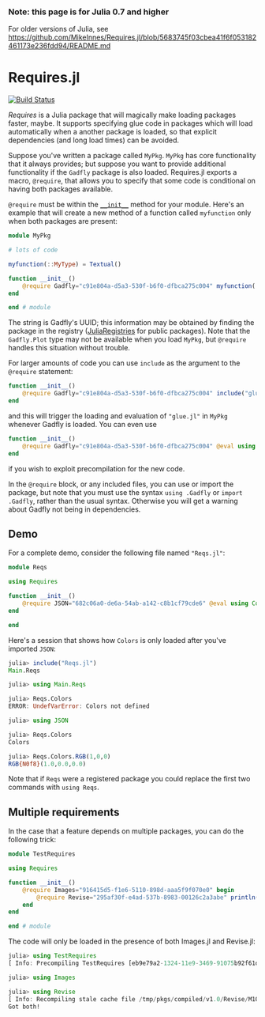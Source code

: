 ### Note: this page is for Julia 0.7 and higher

For older versions of Julia, see https://github.com/MikeInnes/Requires.jl/blob/5683745f03cbea41f6f053182461173e236fdd94/README.md

# Requires.jl

[![Build Status](https://travis-ci.org/MikeInnes/Requires.jl.svg?branch=master)](https://travis-ci.org/MikeInnes/Requires.jl)

*Requires* is a Julia package that will magically make loading packages
faster, maybe. It supports specifying glue code in packages which will
load automatically when a another package is loaded, so that explicit
dependencies (and long load times) can be avoided.

Suppose you've written a package called `MyPkg`. `MyPkg` has core functionality that it always provides;
but suppose you want to provide additional functionality if the `Gadfly` package is also loaded.
Requires.jl exports a macro, `@require`, that allows you to specify that some code is conditional on having both packages available.

`@require` must be within the [`__init__`](https://docs.julialang.org/en/v1/manual/modules/#Module-initialization-and-precompilation-1) method for your module.
Here's an example that will create a new method of a function called `myfunction` only when both packages are present:

```julia
module MyPkg

# lots of code

myfunction(::MyType) = Textual()

function __init__()
    @require Gadfly="c91e804a-d5a3-530f-b6f0-dfbca275c004" myfunction(::Gadfly.Plot) = Graphical()
end

end # module
```

The string is Gadfly's UUID; this information may be obtained
by finding the package in the registry ([JuliaRegistries](https://github.com/JuliaRegistries/General) for public packages).
Note that the `Gadfly.Plot` type may not be available when you load `MyPkg`, but `@require`
handles this situation without trouble.

For larger amounts of code you can use `include` as the argument to the `@require` statement:

```julia
function __init__()
    @require Gadfly="c91e804a-d5a3-530f-b6f0-dfbca275c004" include("glue.jl")
end
```

and this will trigger the loading and evaluation of `"glue.jl"` in `MyPkg` whenever Gadfly is loaded.
You can even use

```julia
function __init__()
    @require Gadfly="c91e804a-d5a3-530f-b6f0-dfbca275c004" @eval using MyGluePkg
end
```

if you wish to exploit precompilation for the new code.

In the `@require` block, or any included files, you can use or import the package, but note that you must use the syntax `using .Gadfly` or `import .Gadfly`, rather than the usual syntax. Otherwise you will get a warning about Gadfly not being in dependencies.

## Demo

For a complete demo, consider the following file named `"Reqs.jl"`:

```julia
module Reqs

using Requires

function __init__()
    @require JSON="682c06a0-de6a-54ab-a142-c8b1cf79cde6" @eval using Colors
end

end
```

Here's a session that shows how `Colors` is only loaded after you've imported `JSON`:

```julia
julia> include("Reqs.jl")
Main.Reqs

julia> using Main.Reqs

julia> Reqs.Colors
ERROR: UndefVarError: Colors not defined

julia> using JSON

julia> Reqs.Colors
Colors

julia> Reqs.Colors.RGB(1,0,0)
RGB{N0f8}(1.0,0.0,0.0)
```

Note that if `Reqs` were a registered package you could replace the first two commands with `using Reqs`.

## Multiple requirements

In the case that a feature depends on multiple packages, you can do the following trick:

```julia
module TestRequires

using Requires

function __init__()
    @require Images="916415d5-f1e6-5110-898d-aaa5f9f070e0" begin
        @require Revise="295af30f-e4ad-537b-8983-00126c2a3abe" println("Got both!")
    end
end

end # module
```

The code will only be loaded in the presence of both Images.jl and Revise.jl:

```julia
julia> using TestRequires
[ Info: Precompiling TestRequires [eb9e79a2-1324-11e9-3469-91075b92f61d]

julia> using Images

julia> using Revise
[ Info: Recompiling stale cache file /tmp/pkgs/compiled/v1.0/Revise/M1Qoh.ji for Revise [295af30f-e4ad-537b-8983-00126c2a3abe]
Got both!
```
